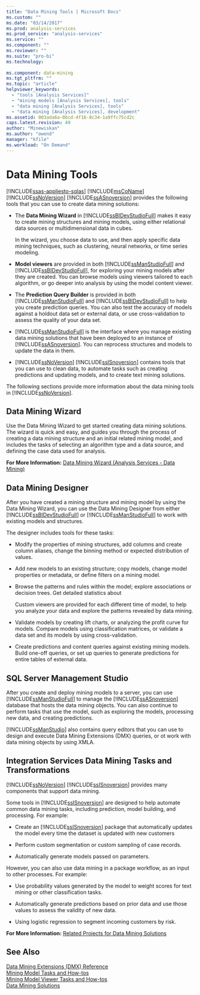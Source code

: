 ```yaml
---
title: "Data Mining Tools | Microsoft Docs"
ms.custom: ""
ms.date: "03/14/2017"
ms.prod: analysis-services
ms.prod_service: "analysis-services"
ms.service: ""
ms.component: ""
ms.reviewer: ""
ms.suite: "pro-bi"
ms.technology: 
  
ms.component: data-mining
ms.tgt_pltfrm: ""
ms.topic: "article"
helpviewer_keywords: 
  - "tools [Analysis Services]"
  - "mining models [Analysis Services], tools"
  - "data mining [Analysis Services], tools"
  - "data mining [Analysis Services], development"
ms.assetid: 003ada6a-0bcd-4f16-8c34-1a9ffc75cd2c
caps.latest.revision: 49
author: "Minewiskan"
ms.author: "owend"
manager: "kfile"
ms.workload: "On Demand"
---
```

# Data Mining Tools
[!INCLUDE[ssas-appliesto-sqlas](../../includes/ssas-appliesto-sqlas.md)]
  [!INCLUDE[msCoName](../../includes/msconame-md.md)] [!INCLUDE[ssNoVersion](../../includes/ssnoversion-md.md)] [!INCLUDE[ssASnoversion](../../includes/ssasnoversion-md.md)] provides the following tools that you can use to create data mining solutions:  
  
-   The **Data Mining Wizard** in [!INCLUDE[ssBIDevStudioFull](../../includes/ssbidevstudiofull-md.md)] makes it easy to create mining structures and mining models, using either relational data sources or multidimensional data in cubes.  
  
     In the wizard, you choose data to use, and then apply specific data mining techniques, such as clustering, neural networks, or time series modeling.  
  
-   **Model viewers** are provided in both [!INCLUDE[ssManStudioFull](../../includes/ssmanstudiofull-md.md)] and [!INCLUDE[ssBIDevStudioFull](../../includes/ssbidevstudiofull-md.md)], for exploring your mining models after they are created.  You can browse models using viewers tailored to each algorithm, or go deeper into analysis by using the model content viewer.  
  
-   The **Prediction Query Builder** is provided in both [!INCLUDE[ssManStudioFull](../../includes/ssmanstudiofull-md.md)] and [!INCLUDE[ssBIDevStudioFull](../../includes/ssbidevstudiofull-md.md)] to help you create prediction queries. You can also test the accuracy of models against a holdout data set or external data, or use cross-validation to assess the quality of your data set.  
  
-   [!INCLUDE[ssManStudioFull](../../includes/ssmanstudiofull-md.md)] is the interface where you manage existing data mining solutions that have been deployed to an instance of [!INCLUDE[ssASnoversion](../../includes/ssasnoversion-md.md)]. You can reprocess structures and models to update the data in them.  
  
-   [!INCLUDE[ssNoVersion](../../includes/ssnoversion-md.md)] [!INCLUDE[ssISnoversion](../../includes/ssisnoversion-md.md)] contains tools that you can use to clean data, to automate tasks such as creating predictions and updating models, and to create text mining solutions.  
  
 The following sections provide more information about the data mining tools in [!INCLUDE[ssNoVersion](../../includes/ssnoversion-md.md)].  
  
## Data Mining Wizard  
 Use the Data Mining Wizard to get started creating data mining solutions. The wizard is quick and easy, and guides you through the process of creating a data mining structure and an initial related mining model, and includes the tasks of selecting an algorithm type and a data source, and defining the case data used for analysis.  
  
 **For More Information:** [Data Mining Wizard &#40;Analysis Services - Data Mining&#41;](../../analysis-services/data-mining/data-mining-wizard-analysis-services-data-mining.md)  
  
## Data Mining Designer  
 After you have created a mining structure and mining model by using the Data Mining Wizard, you can use the Data Mining Designer from either [!INCLUDE[ssBIDevStudioFull](../../includes/ssbidevstudiofull-md.md)] or [!INCLUDE[ssManStudioFull](../../includes/ssmanstudiofull-md.md)] to work with existing models and structures.  
  
 The designer includes tools for these tasks:  
  
-   Modify the properties of mining structures, add columns and create column aliases, change the binning method or expected distribution of values.  
  
-   Add new models to an existing structure; copy models, change model properties or metadata, or define filters on a mining model.  
  
-   Browse the patterns and rules within the model; explore associations or decision trees. Get detailed statistics about  
  
     Custom viewers are provided for each different time of model, to help you analyze your data and explore the patterns revealed by data mining.  
  
-   Validate models by creating lift charts, or analyzing the profit curve for models. Compare models using classification matrices, or validate a data set and its models by using cross-validation.  
  
-   Create predictions and content queries against existing mining models. Build one-off queries, or set up queries to generate predictions for entire tables of external data.  
  
## SQL Server Management Studio  
 After you create and deploy mining models to a server, you can use [!INCLUDE[ssManStudioFull](../../includes/ssmanstudiofull-md.md)] to manage the [!INCLUDE[ssASnoversion](../../includes/ssasnoversion-md.md)] database that hosts the data mining objects. You can also continue to perform tasks that use the model, such as exploring the models, processing new data, and creating predictions.  
  
 [!INCLUDE[ssManStudio](../../includes/ssmanstudio-md.md)] also contains query editors that you can use to design and execute Data Mining Extensions (DMX) queries, or ot work with data mining objects by using XMLA.  
  
## Integration Services Data Mining Tasks and Transformations  
 [!INCLUDE[ssNoVersion](../../includes/ssnoversion-md.md)] [!INCLUDE[ssISnoversion](../../includes/ssisnoversion-md.md)] provides many components that support data mining.  
  
 Some tools in [!INCLUDE[ssISnoversion](../../includes/ssisnoversion-md.md)] are designed to help automate common data mining tasks, including prediction, model building, and processing. For example:  
  
-   Create an [!INCLUDE[ssISnoversion](../../includes/ssisnoversion-md.md)] package that automatically updates the model every time the dataset is updated with new customers  
  
-   Perform custom segmentation or custom sampling of case records.  
  
-   Automatically generate models passed on parameters.  
  
 However, you can also use data mining in a package workflow, as an input to other processes. For example:  
  
-   Use probability values generated by the model to weight scores for text mining or other classification tasks.  
  
-   Automatically generate predictions based on prior data and use those values to assess the validity of new data.  
  
-   Using logistic regression to segment incoming customers by risk.  
  
 **For More Information:** [Related Projects for Data Mining Solutions](../../analysis-services/data-mining/related-projects-for-data-mining-solutions.md)  
  
## See Also  
 [Data Mining Extensions &#40;DMX&#41; Reference](../../dmx/data-mining-extensions-dmx-reference.md)   
 [Mining Model Tasks and How-tos](../../analysis-services/data-mining/mining-model-tasks-and-how-tos.md)   
 [Mining Model Viewer Tasks and How-tos](../../analysis-services/data-mining/mining-model-viewer-tasks-and-how-tos.md)   
 [Data Mining Solutions](../../analysis-services/data-mining/data-mining-solutions.md)  
  
  
